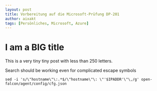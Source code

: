 ```yaml
---
layout: post
title: Vorbereitung auf die Microsoft-Prüfung DP-201
author: aixakt
tags: [Persönliches, Microsoft, Azure]
---
```


# I am a BIG title

This is a very tiny tiny post with less than 250 letters.

Search should be working even for complicated escape symbols
```
sed -i 's/\"hostname\"\:.*$/\"hostname\"\: \"'$IPADDR'\"\,/g' open-falcon/agent/config/cfg.json
```
